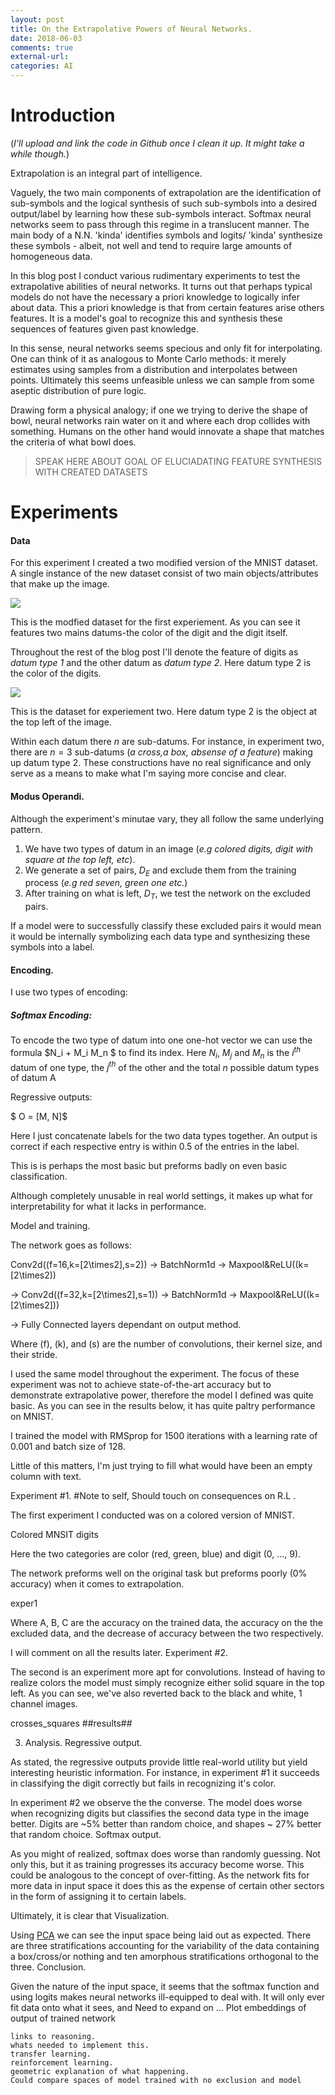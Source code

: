 ```yaml
---
layout: post
title: On the Extrapolative Powers of Neural Networks.
date: 2018-06-03
comments: true
external-url:
categories: AI
---
```



# Introduction

(*I'll upload and link the code in Github once I clean it up. It might take a while though.*)


Extrapolation is an integral part of intelligence.

Vaguely, the two main components of extrapolation are the identification of sub-symbols and the logical synthesis of such sub-symbols into a desired output/label by learning how these sub-symbols interact. Softmax neural networks seem to pass through this 
regime in a translucent manner. The main  body of a N.N. 'kinda' identifies symbols and logits/ 'kinda' synthesize these symbols - albeit, not well and tend to require large amounts of homogeneous data. 

In this blog post I conduct various rudimentary experiments to test the extrapolative abilities of neural networks. 
It turns out that perhaps typical models do not have the necessary a priori knowledge to logically infer about data. 
This a priori knowledge is that from certain features arise others features. It is a model's goal to recognize this and synthesis these sequences of features given past knowledge.

In this sense, neural networks seems specious and only fit for interpolating. One can think of it as analogous to Monte Carlo methods: it merely estimates using samples from a distribution and interpolates between points. 
Ultimately this seems unfeasible unless we can sample from some aseptic distribution of pure logic.

Drawing form a physical analogy; if one we trying to derive the shape of bowl, neural networks rain water on it and where each drop collides with something. Humans on the other hand would innovate a shape that matches the criteria of what bowl does.
> SPEAK HERE ABOUT GOAL OF ELUCIADATING FEATURE SYNTHESIS WITH CREATED DATASETS 

# Experiments

#### Data
For this experiment I created a two modified version of the MNIST dataset. A single instance of the new dataset consist of two main objects/attributes that make up the image. 


![]({{site.url}}/assets/color_digits_50p.jpg)


This is the modfied dataset for the first experiement. As you can see it features two mains datums-the color of the digit and the digit itself.

Throughout the rest of the blog post I'll denote the feature of digits as *datum type 1* and the other datum as *datum type 2*. Here datum type 2 is the color of the digits.


![]({{site.url}}/assets/cross_squares_50p.jpg)


This is the dataset for experiement two. Here datum type 2 is the object at the top left of the image. 

Within each datum there $n$ are sub-datums. For instance, in experiment two, there are $n=3$ sub-datums \(*a cross,a box, absense of a feature*\) making up datum type 2.
These constructions have no real significance and only serve as a means to make what I'm saying more concise and clear.

#### Modus Operandi.

Although the experiment's minutae vary, they all follow the same underlying pattern.

1. We have two types of datum in an image (*e.g colored digits, digit with square at the top left, etc*).
2. We generate a set of pairs, $D_E$ and exclude them from the training process (*e.g red seven, green one etc.*)
3. After training on what is left, $D_T$, we test the network on the excluded pairs.

If a model were to successfully classify these excluded pairs it would mean it would be internally symbolizing each data type and synthesizing these symbols into a label.
#### Encoding.

I use two types of encoding:

##### Softmax Encoding:

To encode the two type of datum into one one-hot vector we can use the formula $N_i + M_i  M_n $ to find its index.
Here $N_i$, $M_j$ and $M_n$ is the $i^{th}$ datum of one type, the $j^{th}$ of the other and the total $n$ possible datum types of datum A



Regressive outputs:

$ O = [M, N]$

Here I just concatenate labels for the two data types together. An output is correct if each respective entry is within 0.5 of the entries in the label.

This is is perhaps the most basic but preforms badly on even basic classification.

Although completely unusable in real world settings, it makes up what for interpretability  for what it lacks in performance.

Model and training.

The network goes as follows:


Conv2d\((f=16,k=[2\times2],s=2\)) $\rightarrow$ BatchNorm1d $\rightarrow$ Maxpool&ReLU\((k=[2\times2\))

$\rightarrow$ Conv2d\((f=32,k=[2\times2],s=1\)) $\rightarrow$ BatchNorm1d $\rightarrow$ Maxpool&ReLU\((k=[2\times2]\)) 

$\rightarrow$ Fully Connected layers dependant on output method.

Where (f), (k), and (s) are the number of convolutions, their kernel size, and their stride.

I used the same model throughout the experiment. The focus of these experiment was not to achieve state-of-the-art accuracy but to demonstrate extrapolative power, 
therefore the model I defined was quite basic. As you can see in the results below, it has quite paltry performance on MNIST.

I trained the model with RMSprop for 1500 iterations with a learning rate of 0.001 and batch size of 128.

Little of this matters, I'm just trying to fill what would have been an empty column with text.
 
 
Experiment #1.  #Note to self, Should touch on consequences on R.L .

The first experiment I conducted was on a colored version of MNIST.

Colored MNSIT digits

Here the two categories are color (red, green, blue) and digit (0, ..., 9).

The network preforms well on the original task but preforms poorly (0% accuracy) when it comes to extrapolation.

exper1

Where A, B, C are the accuracy on the trained data, the accuracy on the the excluded data, and the decrease of accuracy between the two respectively.

I will comment on all the results later.
Experiment #2.

The second is an experiment more apt for convolutions. Instead of having to realize colors the model must simply recognize either solid square in the top left. As you can see, we've also reverted back to the black and white, 1 channel images.

crosses_squares
	##results##
 
3. Analysis.
Regressive output.

As stated, the regressive outputs provide little real-world utility but yield interesting heuristic information. For instance, in experiment #1 it succeeds in classifying the digit correctly but fails in recognizing it's color.

In experiment #2 we observe the the converse. The model does worse when recognizing digits but classifies the second data type in the image better. Digits are ~5% better than random choice, and shapes ~ 27% better that random choice.
Softmax output.

As you might of realized, softmax does worse than randomly guessing. Not only this, but it as training progresses its accuracy become worse. This could be analogous to the concept of over-fitting. As the network fits for more data in input space it does this as the expense of certain other sectors in the form of assigning it to certain labels.

Ultimately, it is clear that
Visualization.

Using [PCA](https://plot.ly/~danielg00/6.embed) we can see the input space being laid out as expected. There are three stratifications accounting for the variability of the data containing a box/cross/or nothing and ten amorphous stratifications orthogonal to the three.
Conclusion.

Given the nature of the input space, it seems that the softmax function and using logits makes neural networks ill-equipped to deal with. It will only ever fit data onto what it sees, and
Need to expand on ... Plot embeddings of output of trained network

    links to reasoning.
    whats needed to implement this.
    transfer learning.
    reinforcement learning.
    geometric explanation of what happening.
    Could compare spaces of model trained with no exclusion and model

